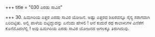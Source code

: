 +++
title = "030 ಎರಡು ಸಾವಿರ"

+++
30. ಹಿಮಗಿರಿಯ ಎತ್ತರ ಎರಡು ಸಾವಿರ ಯೋಜನ. ಅಷ್ಟು ಎತ್ತರದ ಶಿಖರವನ್ನೂ ಸೈನ್ಯ ಸರಾಗವಾಗಿ ಏರಿಬಿಟ್ಟಿತು. ಅಲ್ಲಿ ಪಾಳೆಯ ಬಿಟ್ಟಿದ್ದುದನ್ನು ಏನೆಂದು ಹೇಳಲಿ ! ಆನೆ ಕುದುರೆ ರಥ ಕಾಲಾಳುಗಳ ಎಣಿಕೆಗೆ ಕೊನೆಮೊದಲೆಲ್ಲಿ ! ಅವು ಹಿಮಗಿರಿಯ ಎರಡು ಸಾವಿರ ಯೋಜನದ ಅಗಲಕ್ಕೂ ತಿರುಗಿದುವು.